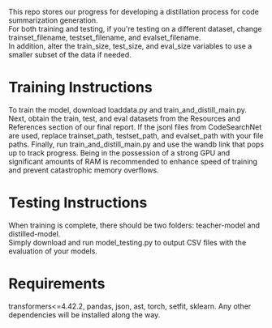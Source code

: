 This repo stores our progress for developing a distillation process for code summarization generation.  
For both training and testing, if you're testing on a different dataset, change trainset_filename, testset_filename, and evalset_filename.  
In addition, alter the train_size, test_size, and eval_size variables to use a smaller subset of the data if needed.

# Training Instructions
To train the model, download loaddata.py and train_and_distill_main.py. Next, obtain the train, test, and eval datasets from the Resources and References section of our final report.
If the jsonl files from CodeSearchNet are used, replace trainset_path, testset_path, and evalset_path with your file paths.
Finally, run train_and_distill_main.py and use the wandb link that pops up to track progress.
Being in the possession of a strong GPU and significant amounts of RAM is recommended to enhance speed of training and prevent catastrophic memory overflows.

# Testing Instructions
When training is complete, there should be two folders: teacher-model and distilled-model.  
Simply download and run model_testing.py to output CSV files with the evaluation of your models.

# Requirements
transformers<=4.42.2, pandas, json, ast, torch, setfit, sklearn. Any other dependencies will be installed along the way.
